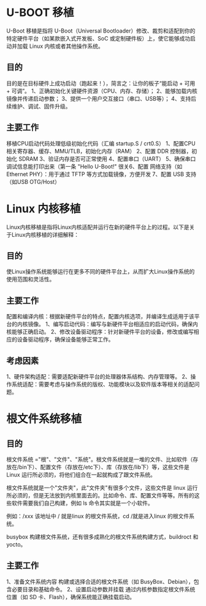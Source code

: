 #	U-BOOT 移植
U-Boot 移植是指将 U-Boot（Universal Bootloader）修改、裁剪和适配到你的特定硬件平台（如某款嵌入式开发板、SoC 或定制硬件板）上，使它能够成功启动并加载 Linux 内核或者其他操作系统。
## 目的
目的是在目标硬件上成功启动（跑起来！），简言之：让你的板子“能启动 + 可用 + 可调”。
1、正确初始化关键硬件资源（CPU、内存、存储）；
2、能够加载内核镜像并传递启动参数；
3、提供一个用户交互接口（串口、USB等）；
4、支持后续维护、调试、固件升级。

## 主要工作
 移植CPU启动代码处理低级初始化代码（汇编 startup.S / crt0.S）
1、配置CPU相关寄存器、缓存、MMU/TLB，初始化内存（RAM）
2、配置 DDR 控制器，初始化 SDRAM
3、验证内存是否可正常使用
4、配置串口（UART）
5、确保串口调试信息能打印出来（第一条 "Hello U-Boot!" 很关6、配置 网络支持（如 Ethernet PHY）：用于通过 TFTP 等方式加载镜像，方便开发
7、配置 USB 支持（如USB OTG/Host）


# Linux 内核移植
Linux内核移植是指将Linux内核适配并运行在新的硬件平台上的过程。以下是关于Linux内核移植的详细解释：

## 目的
使Linux操作系统能够运行在更多不同的硬件平台上，从而扩大Linux操作系统的使用范围和灵活性。

## 主要工作
配置和编译内核：根据新硬件平台的特点，配置内核选项，并编译生成适用于该平台的内核镜像。 
1、编写启动代码：编写与新硬件平台相适应的启动代码，确保内核能够正确启动。 
2、修改设备驱动程序：针对新硬件平台的设备，修改或编写相应的设备驱动程序，确保设备能够正常工作。

## 考虑因素
1、硬件架构适配：需要适配新硬件平台的处理器体系结构、内存管理等。 
2、操作系统适配：需要考虑与操作系统的版权、功能模块以及软件版本等相关的适配问题。

# 根文件系统移植
## 目的
根文件系统 ="根"、"文件"、"系统"。根文件系统就是一堆的文件、比如软件（存放在/bin下）、配置文件（存放在/etc下）、库（存放在/lib下）等，这些文件是 Linux 运行所必须的，将他们组合在一起就构成了跟文件系统。

根文件系统就是一个"文件夹"，此"文件夹"有很多个文件，这些文件是 linux 运行所必须的，但是无法放到内核里面去的。比如命令、库、配置文件等等。所有的这些软件需要我们自己构建，例如 ls 命令其实就是一个小软件。

例如：/xxx 该地址中 / 就是linux 的根文件系统，cd /就是进入linux 的根文件系统。

busybox 构建根文件系统，还有很多成熟化的根文件系统构建方式，buildroct 和 yocto。
## 主要工作
1、准备文件系统内容
构建或选择合适的根文件系统（如 BusyBox、Debian），包含必要目录和基础命令。
2、设置启动参数并挂载
通过内核参数指定根文件系统位置（如 SD 卡、Flash），确保系统能正确挂载启动。
<!--stackedit_data:
eyJoaXN0b3J5IjpbLTE2ODc1NDg3ODksLTIwNzg2NDM3ODhdfQ
==
-->